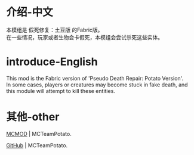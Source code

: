 # 介绍-中文
本模组是 假死修复：土豆版 的Fabric版。  
在一些情况，玩家或者生物会卡假死，本模组会尝试杀死这些实体。

# introduce-English
This mod is the Fabric version of 'Pseudo Death Repair: Potato Version'.  
In some cases, players or creatures may become stuck in fake death, and this module will attempt to kill these entities.

# 其他-other

[MCMOD](https://www.mcmod.cn/author/28061.html) | MCTeamPotato.

[GitHub](https://github.com/MCTeamPotato) | MCTeamPotato.
